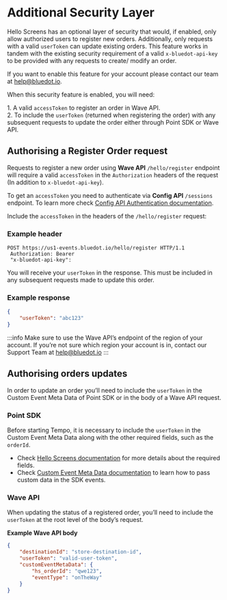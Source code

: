Additional Security Layer
=========================

Hello Screens has an optional layer of security that would, if enabled, only allow authorized users to register new orders. Additionally, only requests with a valid `userToken` can update existing orders. This feature works in tandem with the existing security requirement of a valid `x-bluedot-api-key` to be provided with any requests to create/ modify an order.

If you want to enable this feature for your account please contact our team at [help@bluedot.io](mailto:help@bluedot.io).

When this security feature is enabled, you will need:

1\. A valid `accessToken` to register an order in Wave API.  
2\. To include the `userToken` (returned when registering the order) with any subsequent requests to update the order either through Point SDK or Wave API.

Authorising a Register Order request
------------------------------------

Requests to register a new order using **Wave API** `/hello/register` endpoint will require a valid `accessToken` in the `Authorization` headers of the request (In addition to `x-bluedot-api-key`).

To get an `accessToken` you need to authenticate via **Config API** `/sessions` endpoint. To learn more check [Config API Authentication documentation](https://config-docs.bluedot.io/#section/Authentication).

Include the `accessToken` in the headers of the `/hello/register` request:

### Example header
```
POST https://us1-events.bluedot.io/hello/register HTTP/1.1
 Authorization: Bearer 
 "x-bluedot-api-key":
```

You will receive your `userToken` in the response. This must be included in any subsequent requests made to update this order.

### Example response
```json
{
    "userToken": "abc123"
}
```
:::info
Make sure to use the Wave API’s endpoint of the region of your account. If you’re not sure which region your account is in, contact our Support Team at [help@bluedot.io](mailto:help@bluedot.io)
:::

Authorising orders updates
--------------------------

In order to update an order you’ll need to include the `userToken` in the Custom Event Meta Data of Point SDK or in the body of a Wave API request.

### Point SDK

Before starting Tempo, it is necessary to include the `userToken` in the Custom Event Meta Data along with the other required fields, such as the `orderId`.

* Check [Hello Screens documentation](../Hello%20Screens/Overview.md) for more details about the required fields.  
* Check [Custom Event Meta Data documentation](../Custom%20Event%20Metadata.md) to learn how to pass custom data in the SDK events.

### Wave API

When updating the status of a registered order, you’ll need to include the `userToken` at the root level of the body’s request.

**Example Wave API body**

```json
{
    "destinationId": "store-destination-id",
    "userToken": "valid-user-token",
    "customEventMetaData": {
        "hs_orderId": "qwe123",
        "eventType": "onTheWay"
    }
}
```